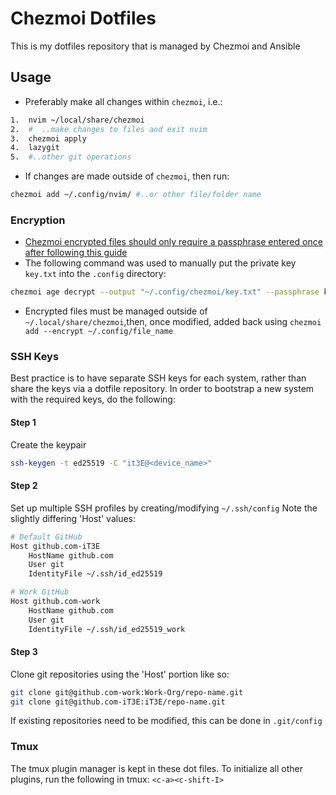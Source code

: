 # Chezmoi Dotfiles

This is my dotfiles repository that is managed by Chezmoi and Ansible

## Usage

- Preferably make all changes within `chezmoi`, i.e.:

```bash
1.  nvim ~/local/share/chezmoi
2.  #  ..make changes to files and exit nvim
3.  chezmoi apply
4.  lazygit
5.  #..other git operations
```

- If changes are made outside of `chezmoi`, then run:

```bash
chezmoi add ~/.config/nvim/ #..or other file/folder name
```

### Encryption

- [Chezmoi encrypted files should only require a passphrase entered once after following this guide](https://www.chezmoi.io/user-guide/frequently-asked-questions/encryption/)
- The following command was used to manually put the private key `key.txt`
  into the `.config` directory:

```bash
chezmoi age decrypt --output "~/.config/chezmoi/key.txt" --passphrase key.txt.age > ~/.config/chezmoi/key.txt
```

- Encrypted files must be managed outside of `~/.local/share/chezmoi`,then, once modified, added back using `chezmoi add --encrypt ~/.config/file_name`

### SSH Keys

Best practice is to have separate SSH keys for each system, rather than share the keys via a dotfile repository.
In order to bootstrap a new system with the required keys, do the following:

#### Step 1

Create the keypair

```bash
ssh-keygen -t ed25519 -C "it3E@<device_name>"
```

#### Step 2

Set up multiple SSH profiles by creating/modifying `~/.ssh/config` Note the slightly differing 'Host' values:

```bash
# Default GitHub
Host github.com-iT3E
    HostName github.com
    User git
    IdentityFile ~/.ssh/id_ed25519

# Work GitHub
Host github.com-work
    HostName github.com
    User git
    IdentityFile ~/.ssh/id_ed25519_work
```

#### Step 3

Clone git repositories using the 'Host' portion like so:

```bash
git clone git@github.com-work:Work-Org/repo-name.git
git clone git@github.com-iT3E:iT3E/repo-name.git
```

If existing repositories need to be modified, this can be done in `.git/config`

### Tmux

The tmux plugin manager is kept in these dot files. To initialize all other plugins, run the following in tmux:
`<c-a><c-shift-I>`
